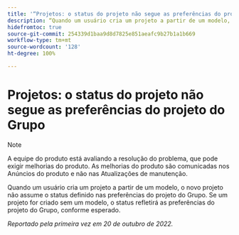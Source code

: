 ```yaml
---
title: '“Projetos: o status do projeto não segue as preferências do projeto do grupo”'
description: “Quando um usuário cria um projeto a partir de um modelo, o novo projeto não assume o status definido nas preferências do projeto do Grupo. Se um projeto for criado sem um modelo, o status refletirá as preferências do projeto do Grupo, conforme esperado.”
hidefromtoc: true
source-git-commit: 254339d1baa9d8d7825e851aeafc9b27b1a1b669
workflow-type: tm+mt
source-wordcount: '128'
ht-degree: 100%

---
```



# Projetos: o status do projeto não segue as preferências do projeto do Grupo

>[!NOTE]
>
>A equipe do produto está avaliando a resolução do problema, que pode exigir melhorias do produto. As melhorias do produto são comunicadas nos Anúncios do produto e não nas Atualizações de manutenção.

Quando um usuário cria um projeto a partir de um modelo, o novo projeto não assume o status definido nas preferências do projeto do Grupo. Se um projeto for criado sem um modelo, o status refletirá as preferências do projeto do Grupo, conforme esperado.

_Reportado pela primeira vez em 20 de outubro de 2022._


